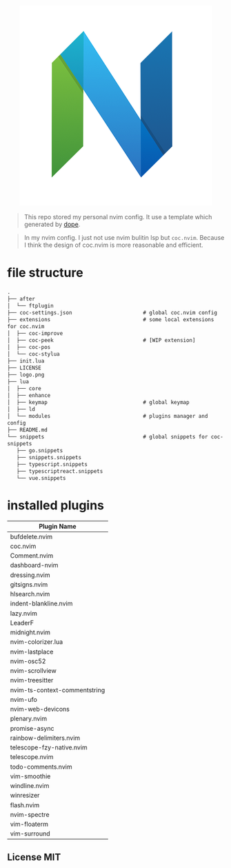 <p align="center">
    <img src="./logo.png"></img>
</p>

> This repo stored my personal nvim config. It use a template which generated by [dope](https://github.com/nvimdev/dope).

> In my nvim config. I just not use nvim bulitin lsp but `coc.nvim`. Because I think the design of coc.nvim is more reasonable and efficient.

# file structure

```
.
├── after
│  └── ftplugin
├── coc-settings.json                       # global coc.nvim config
├── extensions                              # some local extensions for coc.nvim
│  ├── coc-improve
│  ├── coc-peek                             # [WIP extension]
│  ├── coc-pos
│  └── coc-stylua
├── init.lua
├── LICENSE
├── logo.png
├── lua
│  ├── core
│  ├── enhance
│  ├── keymap                               # global keymap
│  ├── ld
│  └── modules                              # plugins manager and config
├── README.md
└── snippets                                # global snippets for coc-snippets
   ├── go.snippets
   ├── snippets.snippets
   ├── typescript.snippets
   ├── typescriptreact.snippets
   └── vue.snippets
```

# installed plugins

| Plugin Name                   |
| ----------------------------- |
| bufdelete.nvim                |
| coc.nvim                      |
| Comment.nvim                  |
| dashboard-nvim                |
| dressing.nvim                 |
| gitsigns.nvim                 |
| hlsearch.nvim                 |
| indent-blankline.nvim         |
| lazy.nvim                     |
| LeaderF                       |
| midnight.nvim                 |
| nvim-colorizer.lua            |
| nvim-lastplace                |
| nvim-osc52                    |
| nvim-scrollview               |
| nvim-treesitter               |
| nvim-ts-context-commentstring |
| nvim-ufo                      |
| nvim-web-devicons             |
| plenary.nvim                  |
| promise-async                 |
| rainbow-delimiters.nvim       |
| telescope-fzy-native.nvim     |
| telescope.nvim                |
| todo-comments.nvim            |
| vim-smoothie                  |
| windline.nvim                 |
| winresizer                    |
| flash.nvim                    |
| nvim-spectre                  |
| vim-floaterm                  |
| vim-surround                  |

## License MIT
